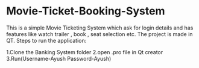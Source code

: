 # Movie-Ticket-Booking-System
This is a simple Movie Ticketing System which ask for login details and has features like watch trailer , book , seat selection etc. The project is made in QT.
Steps to run the application:

1.Clone the Banking System folder
2.open .pro file in Qt creator
3.Run(Username-Ayush Password-Ayush)


